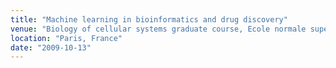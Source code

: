 ```yaml
---
title: "Machine learning in bioinformatics and drug discovery"
venue: "Biology of cellular systems graduate course, Ecole normale supérieure"
location: "Paris, France"
date: "2009-10-13"
---
```

